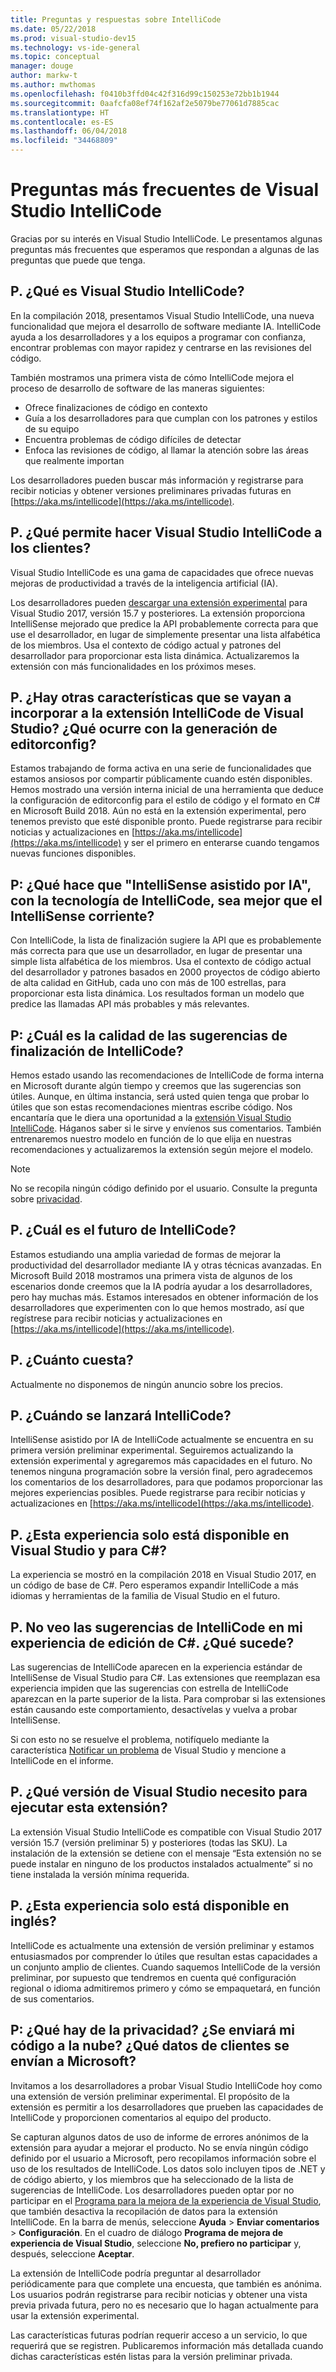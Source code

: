 ```yaml
---
title: Preguntas y respuestas sobre IntelliCode
ms.date: 05/22/2018
ms.prod: visual-studio-dev15
ms.technology: vs-ide-general
ms.topic: conceptual
manager: douge
author: markw-t
ms.author: mwthomas
ms.openlocfilehash: f0410b3ffd04c42f316d99c150253e72bb1b1944
ms.sourcegitcommit: 0aafcfa08ef74f162af2e5079be77061d7885cac
ms.translationtype: HT
ms.contentlocale: es-ES
ms.lasthandoff: 06/04/2018
ms.locfileid: "34468809"
---
```

# Preguntas más frecuentes de Visual Studio IntelliCode

Gracias por su interés en Visual Studio IntelliCode. Le presentamos algunas preguntas más frecuentes que esperamos que respondan a algunas de las preguntas que puede que tenga.

## P. ¿Qué es Visual Studio IntelliCode?

En la compilación 2018, presentamos Visual Studio IntelliCode, una nueva funcionalidad que mejora el desarrollo de software mediante IA. IntelliCode ayuda a los desarrolladores y a los equipos a programar con confianza, encontrar problemas con mayor rapidez y centrarse en las revisiones del código.

También mostramos una primera vista de cómo IntelliCode mejora el proceso de desarrollo de software de las maneras siguientes:

- Ofrece finalizaciones de código en contexto
- Guía a los desarrolladores para que cumplan con los patrones y estilos de su equipo
- Encuentra problemas de código difíciles de detectar
- Enfoca las revisiones de código, al llamar la atención sobre las áreas que realmente importan

Los desarrolladores pueden buscar más información y registrarse para recibir noticias y obtener versiones preliminares privadas futuras en [https://aka.ms/intellicode](https://aka.ms/intellicode).

## P. ¿Qué permite hacer Visual Studio IntelliCode a los clientes?

Visual Studio IntelliCode es una gama de capacidades que ofrece nuevas mejoras de productividad a través de la inteligencia artificial (IA).

Los desarrolladores pueden [descargar una extensión experimental](https://go.microsoft.com/fwlink/?linkid=872707) para Visual Studio 2017, versión 15.7 y posteriores. La extensión proporciona IntelliSense mejorado que predice la API probablemente correcta para que use el desarrollador, en lugar de simplemente presentar una lista alfabética de los miembros. Usa el contexto de código actual y patrones del desarrollador para proporcionar esta lista dinámica. Actualizaremos la extensión con más funcionalidades en los próximos meses.

## P. ¿Hay otras características que se vayan a incorporar a la extensión IntelliCode de Visual Studio? ¿Qué ocurre con la generación de editorconfig?

Estamos trabajando de forma activa en una serie de funcionalidades que estamos ansiosos por compartir públicamente cuando estén disponibles. Hemos mostrado una versión interna inicial de una herramienta que deduce la configuración de editorconfig para el estilo de código y el formato en C# en Microsoft Build 2018. Aún no está en la extensión experimental, pero tenemos previsto que esté disponible pronto. Puede registrarse para recibir noticias y actualizaciones en [https://aka.ms/intellicode](https://aka.ms/intellicode) y ser el primero en enterarse cuando tengamos nuevas funciones disponibles.

## P: ¿Qué hace que "IntelliSense asistido por IA", con la tecnología de IntelliCode, sea mejor que el IntelliSense corriente?

Con IntelliCode, la lista de finalización sugiere la API que es probablemente más correcta para que use un desarrollador, en lugar de presentar una simple lista alfabética de los miembros. Usa el contexto de código actual del desarrollador y patrones basados en 2000 proyectos de código abierto de alta calidad en GitHub, cada uno con más de 100 estrellas, para proporcionar esta lista dinámica. Los resultados forman un modelo que predice las llamadas API más probables y más relevantes.

## P: ¿Cuál es la calidad de las sugerencias de finalización de IntelliCode?

Hemos estado usando las recomendaciones de IntelliCode de forma interna en Microsoft durante algún tiempo y creemos que las sugerencias son útiles. Aunque, en última instancia, será usted quien tenga que probar lo útiles que son estas recomendaciones mientras escribe código. Nos encantaría que le diera una oportunidad a la [extensión Visual Studio IntelliCode](https://go.microsoft.com/fwlink/?linkid=872707). Háganos saber si le sirve y envíenos sus comentarios. También entrenaremos nuestro modelo en función de lo que elija en nuestras recomendaciones y actualizaremos la extensión según mejore el modelo.

> [!NOTE]
> No se recopila ningún código definido por el usuario. Consulte la pregunta sobre [privacidad](#privacy).

## P. ¿Cuál es el futuro de IntelliCode?

Estamos estudiando una amplia variedad de formas de mejorar la productividad del desarrollador mediante IA y otras técnicas avanzadas. En Microsoft Build 2018 mostramos una primera vista de algunos de los escenarios donde creemos que la IA podría ayudar a los desarrolladores, pero hay muchas más. Estamos interesados en obtener información de los desarrolladores que experimenten con lo que hemos mostrado, así que regístrese para recibir noticias y actualizaciones en [https://aka.ms/intellicode](https://aka.ms/intellicode).

## P. ¿Cuánto cuesta?

Actualmente no disponemos de ningún anuncio sobre los precios.

## P. ¿Cuándo se lanzará IntelliCode?

IntelliSense asistido por IA de IntelliCode actualmente se encuentra en su primera versión preliminar experimental. Seguiremos actualizando la extensión experimental y agregaremos más capacidades en el futuro. No tenemos ninguna programación sobre la versión final, pero agradecemos los comentarios de los desarrolladores, para que podamos proporcionar las mejores experiencias posibles. Puede registrarse para recibir noticias y actualizaciones en [https://aka.ms/intellicode](https://aka.ms/intellicode).

## P. ¿Esta experiencia solo está disponible en Visual Studio y para C#?

La experiencia se mostró en la compilación 2018 en Visual Studio 2017, en un código de base de C#. Pero esperamos expandir IntelliCode a más idiomas y herramientas de la familia de Visual Studio en el futuro.

## P. <a name="whynointellisense"/> No veo las sugerencias de IntelliCode en mi experiencia de edición de C#. ¿Qué sucede?

Las sugerencias de IntelliCode aparecen en la experiencia estándar de IntelliSense de Visual Studio para C#. Las extensiones que reemplazan esa experiencia impiden que las sugerencias con estrella de IntelliCode aparezcan en la parte superior de la lista. Para comprobar si las extensiones están causando este comportamiento, desactívelas y vuelva a probar IntelliSense.

Si con esto no se resuelve el problema, notifíquelo mediante la característica [Notificar un problema](https://docs.microsoft.com/en-us/visualstudio/ide/how-to-report-a-problem-with-visual-studio-2017) de Visual Studio y mencione a IntelliCode en el informe.

## P. ¿Qué versión de Visual Studio necesito para ejecutar esta extensión?

La extensión Visual Studio IntelliCode es compatible con Visual Studio 2017 versión 15.7 (versión preliminar 5) y posteriores (todas las SKU). La instalación de la extensión se detiene con el mensaje “Esta extensión no se puede instalar en ninguno de los productos instalados actualmente” si no tiene instalada la versión mínima requerida.

## P. ¿Esta experiencia solo está disponible en inglés?

IntelliCode es actualmente una extensión de versión preliminar y estamos entusiasmados por comprender lo útiles que resultan estas capacidades a un conjunto amplio de clientes. Cuando saquemos IntelliCode de la versión preliminar, por supuesto que tendremos en cuenta qué configuración regional o idioma admitiremos primero y cómo se empaquetará, en función de sus comentarios.

## <a name="privacy"/> P: ¿Qué hay de la privacidad? ¿Se enviará mi código a la nube? ¿Qué datos de clientes se envían a Microsoft?

Invitamos a los desarrolladores a probar Visual Studio IntelliCode hoy como una extensión de versión preliminar experimental. El propósito de la extensión es permitir a los desarrolladores que prueben las capacidades de IntelliCode y proporcionen comentarios al equipo del producto.

Se capturan algunos datos de uso de informe de errores anónimos de la extensión para ayudar a mejorar el producto. No se envía ningún código definido por el usuario a Microsoft, pero recopilamos información sobre el uso de los resultados de IntelliCode. Los datos solo incluyen tipos de .NET y de código abierto, y los miembros que ha seleccionado de la lista de sugerencias de IntelliCode. Los desarrolladores pueden optar por no participar en el [Programa para la mejora de la experiencia de Visual Studio](../../ide/visual-studio-experience-improvement-program.md), que también desactiva la recopilación de datos para la extensión IntelliCode. En la barra de menús, seleccione **Ayuda** > **Enviar comentarios** > **Configuración**. En el cuadro de diálogo **Programa de mejora de experiencia de Visual Studio**, seleccione **No, prefiero no participar** y, después, seleccione **Aceptar**.

La extensión de IntelliCode podría preguntar al desarrollador periódicamente para que complete una encuesta, que también es anónima. Los usuarios podrán registrarse para recibir noticias y obtener una vista previa privada futura, pero no es necesario que lo hagan actualmente para usar la extensión experimental.

Las características futuras podrían requerir acceso a un servicio, lo que requerirá que se registren. Publicaremos información más detallada cuando dichas características estén listas para la versión preliminar privada.

